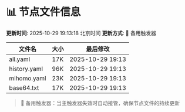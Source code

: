# 📊 节点文件信息

**更新时间**: 2025-10-29 19:13:18 北京时间
**更新方式**: 🔄 备用触发器

| 文件名 | 大小 | 最后修改 |
|--------|------|----------|
| all.yaml | 17K | 2025-10-29 19:13 |
| history.yaml | 96K | 2025-10-29 19:13 |
| mihomo.yaml | 23K | 2025-10-29 19:13 |
| base64.txt | 17K | 2025-10-29 19:13 |

> 🔄 备用触发器：当主触发器失效时自动接管，确保节点文件的持续更新
